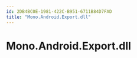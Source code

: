 ```yaml
---
id: 2DB4BC0E-1981-422C-B951-6711B84D7FAD
title: "Mono.Android.Export.dll"
---
```


# Mono.Android.Export.dll

